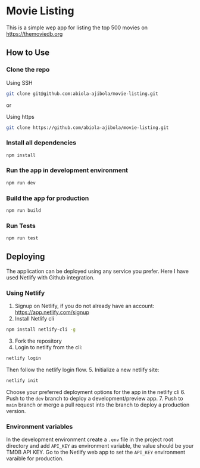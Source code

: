# Movie Listing

This is a simple wep app for listing the top 500 movies on https://themoviedb.org

## How to Use

### Clone the repo

Using SSH
```bash
git clone git@github.com:abiola-ajibola/movie-listing.git
```
or

Using https
```bash
git clone https://github.com/abiola-ajibola/movie-listing.git
```

### Install all dependencies

```bash
npm install
```

### Run the app in development environment

```bash
npm run dev
```

### Build the app for production

```bash
npm run build
```
### Run Tests

```bash
npm run test
```

## Deploying

The application can be deployed using any service you prefer. Here I have used Netlify with Github integration.

### Using Netlify
1. Signup on Netlify, if you do not already have an account: https://app.netlify.com/signup
2. Install Netlify cli
```bash
npm install netlify-cli -g
```
3. Fork the repository
4. Login to netlify from the cli:
```bash
netlify login
```
Then follow the netlify login flow.
5. Initialize a new netlify site:
```bash
netlify init
```
Choose your preferred deployment options for the app in the netlify cli
6. Push to the `dev` branch to deploy a development/preview app.
7. Push to `main` branch or merge a pull request into the branch to deploy a production version.

### Environment variables
In the development environment create a `.env` file in the project root directory and add `API_KEY` as environment variable, the value should be your TMDB API KEY.
Go to the Netlify web app to set the `API_KEY` environment varaible for production.